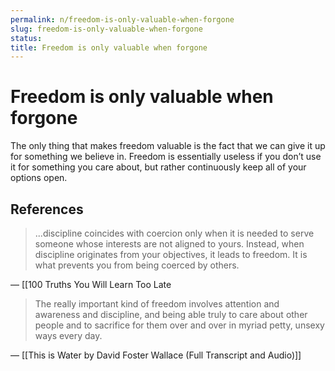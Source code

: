 ```yaml
---
permalink: n/freedom-is-only-valuable-when-forgone
slug: freedom-is-only-valuable-when-forgone
status: 
title: Freedom is only valuable when forgone
---
```

# Freedom is only valuable when forgone

The only thing that makes freedom valuable is the fact that we can give it up for something we believe in. Freedom is essentially useless if you don’t use it for something you care about, but rather continuously keep all of your options open.

## References

> ...discipline coincides with coercion only when it is needed to serve someone whose interests are not aligned to yours. Instead, when discipline originates from your objectives, it leads to freedom. It is what prevents you from being coerced by others.

— [[100 Truths You Will Learn Too Late

> The really important kind of freedom involves attention and awareness and discipline, and being able truly to care about other people and to sacrifice for them over and over in myriad petty, unsexy ways every day.

— [[This is Water by David Foster Wallace (Full Transcript and Audio)]]
